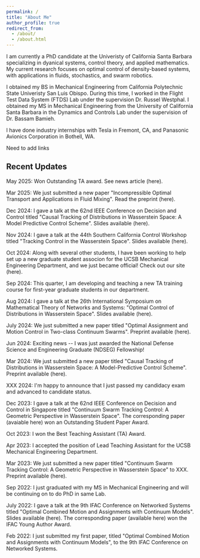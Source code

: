 ```yaml
---
permalink: /
title: "About Me"
author_profile: true
redirect_from: 
  - /about/
  - /about.html
---
```


I am currently a PhD candidate at the Univeristy of California Santa Barbara specializing in dyanical systems, control theory, and applied mathematics. My current research focuses on optimal control of density-based systems, with applications in fluids, stochastics, and swarm robotics.

I obtained my BS in Mechanical Engineering from California Polytechnic State Univeristy San Luis Obispo. During this time, I worked in the Flight Test Data System (FTDS) Lab under the supervision Dr. Russel Westphal. I obtained my MS in Mechanical Engineering from the University of California Santa Barbara in the Dynamics and Controls Lab under the supervision of Dr. Bassam Bamieh.

I have done industry internships with Tesla in Fremont, CA, and Panasonic Avionics Corporation in Bothell, WA.

Need to add links


Recent Updates
------
May 2025: Won Outstanding TA award. See news article (here).

Mar 2025: We just submitted a new paper "Incompressible Optimal Transport and Applications in Fluid Mixing". Read the preprint (here).

Dec 2024: I gave a talk at the 62nd IEEE Conference on Decision and Control titled "Causal Tracking of Distributions in Wasserstein Space: A Model Predictive Control Scheme". Slides available (here).

Nov 2024: I gave a talk at the 44th Southern California Control Workshop titled "Tracking Control in the Wasserstein Space". Slides available (here).

Oct 2024: Along with several other students, I have been working to help set up a new graduate student associon for the UCSB Mechanical Engineering Department, and we just became official! Check out our site (here).

Sep 2024: This quarter, I am developing and teaching a new TA training course for first-year graduate students in our department.

Aug 2024: I gave a talk at the 26th International Symposium on Mathematical Theory of Networks and Systems: "Optimal Control of Distributions in Wasserstein Space". Slides available (here).

July 2024: We just submitted a new paper titled "Optimal Assignment and Motion Control in Two-class Continuum Swarms". Preprint available (here).

Jun 2024: Exciting news -- I was just awarded the National Defense Science and Engineering Graduate (NDSEG) Fellowship!

Mar 2024: We just submitted a new paper titled "Causal Tracking of Distributions in Wasserstein Space: A Model-Predictive Control Scheme". Preprint available (here).

XXX 2024: I'm happy to announce that I just passed my candidacy exam and advanced to candidate status.

Dec 2023: I gave a talk at the 62nd IEEE Conference on Decision and Control in Singapore titled "Continuum Swarm Tracking Control: A Geometric Perspective in Wasserstein Space". The corresponding paper (avaiable here) won an Outstanding Student Paper Award.

Oct 2023: I won the Best Teaching Assistant (TA) Award.

Apr 2023: I accepted the position of Lead Teaching Assistant for the UCSB Mechanical Engineering Department. 

Mar 2023: We just submitted a new paper titled "Continuum Swarm Tracking Control: A Geometric Perspective in Wasserstein Space" to XXX. Preprint available (here).

Sep 2022: I just graduated with my MS in Mechanical Engineering and will be continuing on to do PhD in same Lab.

July 2022: I gave a talk at the 9th IFAC Conference on Networked Systems titled "Optimal Combined Motion and Assignments with Continuum Models". Slides available (here). The corresponding paper (available here) won the IFAC Young Author Award.

Feb 2022: I just submitted my first paper, titled "Optimal Combined Motion and Assignments with Continuum Models", to the 9th IFAC Conference on Networked Systems.


